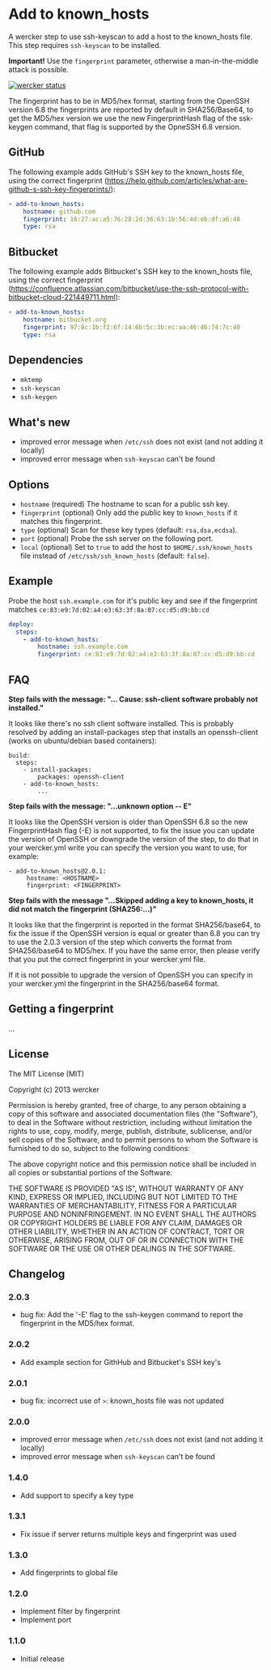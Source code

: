 # Add to known_hosts

A wercker step to use ssh-keyscan to add a host to the known_hosts file. This step requires 
`ssh-keyscan` to be installed.

**Important!** Use the `fingerprint` parameter, otherwise a man-in-the-middle attack is possible.

[![wercker status](https://app.wercker.com/status/85d1e231bf48bd1b3b7d9a2073a6f75a/m "wercker status")](https://app.wercker.com/project/bykey/85d1e231bf48bd1b3b7d9a2073a6f75a)

The fingerprint has to be in MD5/hex format, starting from the OpenSSH version 6.8 the fingerprints are reported by default in SHA256/Base64, to get the MD5/hex version we use the new FingerprintHash flag of the ssk-keygen command, that flag is supported by the OpneSSH 6.8 version.

## GitHub

The following example adds GitHub's SSH key to the known_hosts file, using the
correct fingerprint (https://help.github.com/articles/what-are-github-s-ssh-key-fingerprints/):

```yaml
- add-to-known_hosts:
    hostname: github.com
    fingerprint: 16:27:ac:a5:76:28:2d:36:63:1b:56:4d:eb:df:a6:48
    type: rsa
```

## Bitbucket

The following example adds Bitbucket's SSH key to the known_hosts file, using
the correct fingerprint (https://confluence.atlassian.com/bitbucket/use-the-ssh-protocol-with-bitbucket-cloud-221449711.html):

```yaml
- add-to-known_hosts:
    hostname: bitbucket.org
    fingerprint: 97:8c:1b:f2:6f:14:6b:5c:3b:ec:aa:46:46:74:7c:40
    type: rsa
```
## Dependencies

- `mktemp`
- `ssh-keyscan`
- `ssh-keygen`

## What's new

- improved error message when `/etc/ssh` does not exist (and not adding it locally)
- improved error message when `ssh-keyscan` can't be found

## Options

* `hostname` (required) The hostname to scan for a public ssh key.
* `fingerprint` (optional) Only add the public key to `known_hosts` if it matches this fingerprint.
* `type` (optional) Scan for these key types (default: `rsa,dsa,ecdsa`).
* `port` (optional) Probe the ssh server on the following port.
* `local` (optional) Set to `true` to add the host to `$HOME/.ssh/known_hosts` file instead of `/etc/ssh/ssh_known_hosts` (default: `false`).

## Example

Probe the host `ssh.example.com` for it's public key and see if the fingerprint matches `ce:83:e9:7d:02:a4:e3:63:3f:8a:07:cc:d5:d9:bb:cd`

``` yaml
deploy:
  steps:
    - add-to-known_hosts:
        hostname: ssh.example.com
        fingerprint: ce:83:e9:7d:02:a4:e3:63:3f:8a:07:cc:d5:d9:bb:cd
```

## FAQ

__Step fails with the message: "... Cause: ssh-client software probably not installed."__

It looks like there's no ssh client software installed. This is probably resolved by adding an install-packages step that installs an openssh-client (works on ubuntu/debian based
containers):

```
build:
  steps:
    - install-packages:
        packages: openssh-client
    - add-to-known_hosts:
        ...
```

__Step fails with the message: "...unknown option -- E"__

It looks like the OpenSSH version is older than OpenSSH 6.8 so the new FingerprintHash flag (-E) is not supported, to fix the issue you can update the version of OpenSSH or downgrade the version of the step, to do that in your wercker.yml write you can specify the version you want to use, for example:

```
- add-to-known_hosts@2.0.1:
     hostname: <HOSTNAME>
     fingerprint: <FINGERPRINT>

```

__Step fails with the message "...Skipped adding a key to known_hosts, it did not match the fingerprint (SHA256:...)"__

It looks like that the fingerprint is reported in the format SHA256/base64, to fix the issue if the OpenSSH version is equal or greater than 6.8 you can try to use the 2.0.3 version of the step which converts the format from SHA256/base64 to MD5/hex.
If you have the same error, then please verify that you put the correct fingerprint in your wercker.yml file.

If it is not possible to upgrade the version of OpenSSH you can specify in your wercker.yml the fingerprint in the SHA256/base64 format.

## Getting a fingerprint

...

## License

The MIT License (MIT)

Copyright (c) 2013 wercker

Permission is hereby granted, free of charge, to any person obtaining a copy of
this software and associated documentation files (the "Software"), to deal in
the Software without restriction, including without limitation the rights to
use, copy, modify, merge, publish, distribute, sublicense, and/or sell copies of
the Software, and to permit persons to whom the Software is furnished to do so,
subject to the following conditions:

The above copyright notice and this permission notice shall be included in all
copies or substantial portions of the Software.

THE SOFTWARE IS PROVIDED "AS IS", WITHOUT WARRANTY OF ANY KIND, EXPRESS OR
IMPLIED, INCLUDING BUT NOT LIMITED TO THE WARRANTIES OF MERCHANTABILITY, FITNESS
FOR A PARTICULAR PURPOSE AND NONINFRINGEMENT. IN NO EVENT SHALL THE AUTHORS OR
COPYRIGHT HOLDERS BE LIABLE FOR ANY CLAIM, DAMAGES OR OTHER LIABILITY, WHETHER
IN AN ACTION OF CONTRACT, TORT OR OTHERWISE, ARISING FROM, OUT OF OR IN
CONNECTION WITH THE SOFTWARE OR THE USE OR OTHER DEALINGS IN THE SOFTWARE.

## Changelog

### 2.0.3
- bug fix: Add the '-E' flag to the ssh-keygen command to report the fingerprint in the MD5/hex format.

### 2.0.2

- Add example section for GithHub and Bitbucket's SSH key's

### 2.0.1

- bug fix: incorrect use of `>`: known_hosts file was not updated

### 2.0.0

- improved error message when `/etc/ssh` does not exist (and not adding it locally)
- improved error message when `ssh-keyscan` can't be found

### 1.4.0

- Add support to specify a key type

### 1.3.1

- Fix issue if server returns multiple keys and fingerprint was used

### 1.3.0

- Add fingerprints to global file

### 1.2.0

- Implement filter by fingerprint
- Implement port

### 1.1.0

- Initial release
